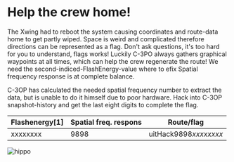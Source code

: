 # Help the crew home!

The Xwing had to reboot the system causing coordinates and route-data home to get 
partly wiped.
Space is weird and complicated therefore directions can be represented as a flag. Don't ask questions, it's too hard for you to understand, flags works!
Luckily C-3PO always gathers graphical waypoints at all times, which can help the crew regenerate the route!
We need the second-indiced-FlashEnergy-value where to efix Spatial frequency response is at complete balance.


C-3OP has calculated the needed spatial frequency number to extract the data, but is unable to do it himself due to poor hardware.
Hack into C-3OP snapshot-history and get the last eight digits to complete the flag. 




 Flashenergy[1]| Spatial freq. respons| Route/flag
--- | --- | ---
 xxxxxxxx| 9898 | uitHack9898*xxxxxxxx*

![hippo](https://media3.giphy.com/media/aUovxH8Vf9qDu/giphy.gif)
